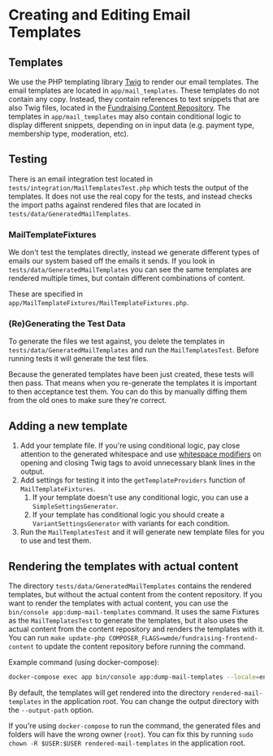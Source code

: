 # Creating and Editing Email Templates

## Templates
We use the PHP templating library [Twig](https://twig.symfony.com/) to render our email templates. The email templates are located in `app/mail_templates`. These templates do not contain any copy. Instead, they contain references to text snippets that are also Twig files, located in the [Fundraising Content Repository](https://github.com/wmde/fundraising-frontend-content). The templates in `app/mail_templates` may also contain conditional logic to display different snippets, depending on in input data (e.g. payment type, membership type, moderation, etc).

## Testing
There is an email integration test located in `tests/integration/MailTemplatesTest.php` which tests the output of the templates. It does not use the real copy for the tests, and instead checks the import paths against rendered files that are located in `tests/data/GeneratedMailTemplates`.

### MailTemplateFixtures
We don't test the templates directly, instead we generate different types of emails our system based off the emails it sends. If you look in `tests/data/GeneratedMailTemplates` you can see the same templates are rendered multiple times, but contain different combinations of content.

These are specified in `app/MailTemplateFixtures/MailTemplateFixtures.php`.

### (Re)Generating the Test Data
To generate the files we test against, you delete the templates in `tests/data/GeneratedMailTemplates` and run the `MailTemplatesTest`. Before running tests it will generate the test files.

Because the generated templates have been just created, these tests will then pass. That means when you re-generate the templates it is important to then acceptance test them. You can do this by manually diffing them from the old ones to make sure they're correct.

## Adding a new template
1. Add your template file. If you're using conditional logic, pay close attention to the generated whitespace and use [whitespace modifiers](https://twig.symfony.com/doc/3.x/templates.html#whitespace-control) on opening and closing Twig tags to avoid unnecessary blank lines in the output.
2. Add settings for testing it into the `getTemplateProviders` function of `MailTemplateFixtures`.
   1. If your template doesn't use any conditional logic, you can use a `SimpleSettingsGenerator`.
   2. If your template has conditional logic you should create a `VariantSettingsGenerator` with variants for each condition.
3. Run the `MailTemplatesTest` and it will generate new template files for you to use and test them.

## Rendering the templates with actual content

The directory `tests/data/GeneratedMailTemplates` contains the rendered templates, but without the actual content from the content repository. If you want to render the templates with actual content, you can use the `bin/console app:dump-mail-templates` command. It uses the same Fixtures as the `MailTemplatesTest` to generate the templates, but it also uses the actual content from the content repository and renders the templates with it. You can run `make update-php COMPOSER_FLAGS=wmde/fundraising-frontend-content` to update the content repository before running the command.

Example command (using docker-compose):

```bash
docker-compose exec app bin/console app:dump-mail-templates --locale=en_GB
```
By default, the templates will get rendered into the directory `rendered-mail-templates` in the application root. You can change the output directory with the `--output-path` option.

If you're using `docker-compose` to run the command, the generated files and folders will have the wrong owner (`root`). You can fix this by running `sudo chown -R $USER:$USER rendered-mail-templates` in the application root.

